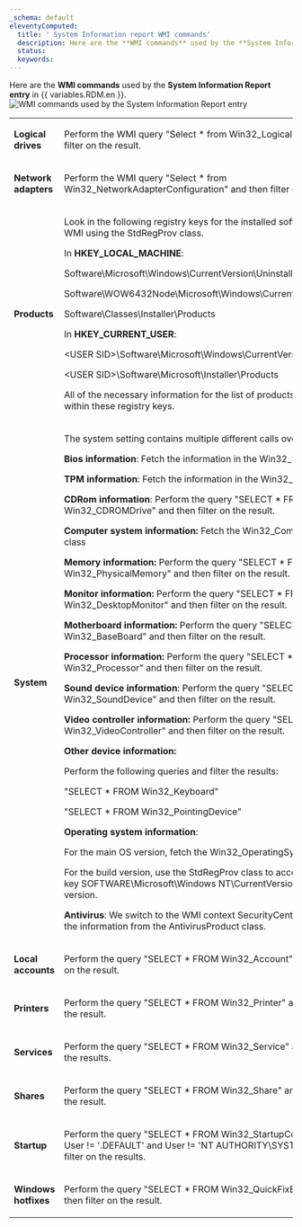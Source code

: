 ```yaml
---
_schema: default
eleventyComputed:
  title: ' System Information report WMI commands'
  description: Here are the **WMI commands** used by the **System Information Report entry** in {{ variables.RDM.en }}.
  status:
  keywords:
---
```

Here are the **WMI commands** used by the **System Information Report entry** in {{ variables.RDM.en }}. ![WMI commands used by the System Information Report entry](https://cdnweb.devolutions.net/docs/RDMW6058_2024_2.png)

<table><tbody><tr><td><p><strong>Logical drives</strong></p></td><td><p>Perform the WMI query "Select * from Win32_LogicalDisk" and then filter on the result.</p></td></tr><tr><td><p><strong>Network adapters</strong></p></td><td><p>Perform the WMI query "Select * from Win32_NetworkAdapterConfiguration" and then filter on the result.</p></td></tr><tr><td><p><strong>Products</strong></p></td><td><p>Look in the following registry keys for the installed software through WMI using the StdRegProv class.</p><p>In <strong>HKEY_LOCAL_MACHINE</strong>:</p><p>Software\Microsoft\Windows\CurrentVersion\Uninstall</p><p>Software\WOW6432Node\Microsoft\Windows\CurrentVersion\Uninstall</p><p>Software\Classes\Installer\Products</p><p>In <strong>HKEY_CURRENT_USER</strong>:</p><p>&lt;USER SID&gt;\Software\Microsoft\Windows\CurrentVersion</p><p>&lt;USER SID&gt;\Software\Microsoft\Installer\Products</p><p>All of the necessary information for the list of products is contained within these registry keys.</p></td></tr><tr><td><p><strong>System</strong></p></td><td><p>The system setting contains multiple different calls over WMI.</p><p><strong>Bios information</strong>: Fetch the information in the Win32_Bios class.</p><p><strong>TPM information</strong>: Fetch the information in the Win32_Tpm class.</p><p><strong>CDRom information</strong>: Perform the query "SELECT * FROM Win32_CDROMDrive" and then filter on the result.</p><p><strong>Computer system information:</strong> Fetch the Win32_ComputerSystem class</p><p><strong>Memory information:</strong> Perform the query "SELECT * FROM Win32_PhysicalMemory" and then filter on the result.</p><p><strong>Monitor information:</strong> Perform the query "SELECT * FROM Win32_DesktopMonitor" and then filter on the result.</p><p><strong>Motherboard information:</strong> Perform the query "SELECT * FROM Win32_BaseBoard" and then filter on the result.</p><p><strong>Processor information:</strong> Perform the query "SELECT * FROM Win32_Processor" and then filter on the result.</p><p><strong>Sound device information</strong>: Perform the query "SELECT * FROM Win32_SoundDevice" and then filter on the result.</p><p><strong>Video controller information:</strong> Perform the query "SELECT * FROM Win32_VideoController" and then filter on the result.</p><p><strong>Other device information:</strong></p><p>Perform the following queries and filter the results:</p><p>"SELECT * FROM Win32_Keyboard"</p><p>"SELECT * FROM Win32_PointingDevice"</p><p><strong>Operating system information</strong>:</p><p>For the main OS version, fetch the Win32_OperatingSystem class.</p><p>For the build version, use the StdRegProv class to access the registry key SOFTWARE\Microsoft\Windows NT\CurrentVersion to check the version.</p><p><strong>Antivirus</strong>: We switch to the WMI context SecurityCenter2, then fetch the information from the AntivirusProduct class.</p></td></tr><tr><td><p><strong>Local accounts</strong></p></td><td><p>Perform the query "SELECT * FROM Win32_Account" and then filter on the result.</p></td></tr><tr><td><p><strong>Printers</strong></p></td><td><p>Perform the query "SELECT * FROM Win32_Printer" and then filter on the result.</p></td></tr><tr><td><p><strong>Services</strong></p></td><td><p>Perform the query "SELECT * FROM Win32_Service" and then filter on the results.</p></td></tr><tr><td><p><strong>Shares</strong></p></td><td><p>Perform the query "SELECT * FROM Win32_Share" and then filter on the result.</p></td></tr><tr><td><p><strong>Startup</strong></p></td><td><p>Perform the query "SELECT * FROM Win32_StartupCommand where User != '.DEFAULT' and User != 'NT AUTHORITY\SYSTEM'" and then filter on the results.</p></td></tr><tr><td><p><strong>Windows hotfixes</strong></p></td><td><p>Perform the query "SELECT * FROM Win32_QuickFixEngineering" and then filter on the result.</p></td></tr></tbody></table>

&nbsp;